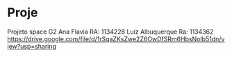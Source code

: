 # Proje
 Projeto space G2
 Ana Flavia RA: 1134228
 Luiz Albuquerque Ra: 1134362
 https://drive.google.com/file/d/1rSqaZKsZwe2Z6OwDfSRm6HbsNoIb51dn/view?usp=sharing
